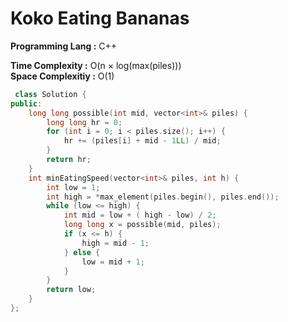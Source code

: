 # Koko Eating Bananas

**Programming Lang :** C++

**Time Complexity :** O(n × log(max(piles)))   
**Space Complexitiy :** O(1)

```cpp
 class Solution {
public:
    long long possible(int mid, vector<int>& piles) {
        long long hr = 0;
        for (int i = 0; i < piles.size(); i++) {
            hr += (piles[i] + mid - 1LL) / mid;
        }
        return hr;
    }
    int minEatingSpeed(vector<int>& piles, int h) {
        int low = 1;
        int high = *max_element(piles.begin(), piles.end());
        while (low <= high) {
            int mid = low + ( high - low) / 2;
            long long x = possible(mid, piles);
            if (x <= h) {
                high = mid - 1;
            } else {
                low = mid + 1;
            }
        }
        return low;
    }
};

```
